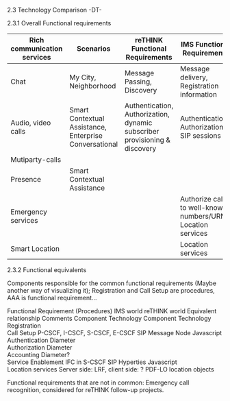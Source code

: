 2.3	Technology Comparison -DT-

2.3.1	Overall Functional requirements

Rich communication services | Scenarios | reTHINK Functional Requirements | IMS Functional Requirements	
----------------------------|-----------|---------------------------------|-----------------------------
Chat|	My City, Neighborhood	| Message Passing, Discovery|	Message delivery, Registration information	
Audio, video calls |	Smart Contextual Assistance, Enterprise Conversational | Authentication, Authorization, dynamic subscriber provisioning & discovery | Authentication, Authorization, SIP sessions	
Mutiparty-calls	| |
Presence | Smart Contextual Assistance	| |
Emergency services | | |	Authorize calls to well-known numbers/URNs, Location services	
Smart Location	| |	|	Location services	

2.3.2	Functional equivalents

Components responsible for the common functional requirements (Maybe another way of visualizing it); Registration and Call Setup are procedures, AAA is functional requirement…

Functional Requirement (Procedures)	IMS world	reTHINK world	Equivalent relationship	Comments
	Component	Technology	Component	Technology		
Registration						
Call Setup	P-CSCF, I-CSCF, S-CSCF, E-CSCF	SIP	Message Node	Javascript		
Authentication		Diameter				
Authorization		Diameter				
Accounting		Diameter?				
Service Enablement	IFC in S-CSCF	SIP	Hyperties	Javascript		
Location services	Server side: LRF, client side: ?	PDF-LO location objects				

Functional requirements that are not in common: Emergency call recognition, considered for reTHINK follow-up projects.

